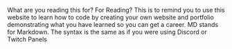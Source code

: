 What are you reading this for? For Reading?
This is to remind you to use this website to learn how to code by creating your own website and portfolio demonstrating what you have learned so you can get a career.
MD stands for Markdown. The syntax is the same as if you were using Discord or Twitch Panels